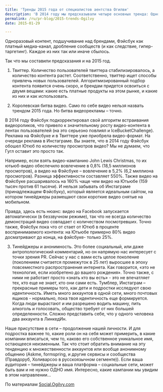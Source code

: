 ```yaml
---
title: 'Тренды 2015 года от специалистов аентства Огилви'
description: 'В 2014 году мы предсказывали четыре основных тренда: Одноразовый контент, подшучивание над брендами, Фэйсбук как платный медиа-канал, дробление сообществ (и как следствие, гипер-таргетинг). Каждое из них так или иначе сбылось. Так что мы составили предсказания и на 2015 год.'
permalink: /ru/pr-blog/2015-trends-Ogilvy
date: 2015-01-29

---
```


Одноразовый контент, подшучивание над брендами, Фэйсбук как платный медиа-канал, дробление сообществ (и как следствие, гипер-таргетинг). Каждое из них так или иначе сбылось.

Так что мы составили предсказания и на 2015 год.

1.	Твиттер. Количество пользователей твиттера стабилизировалось, а количество контента растет. Соответственно, твиттер ищет способы привлечь новых пользователей. Алгоритмизированный подбор контента появится очень скоро, и брендам придется освоиться с двумя вещами: какие есть платные продукты на этом рынке, и какие из них и как использовать.

2. Королевская битва видео. Само по себе видео нельзя назвать трендом 2015 года. Но битва видеорекламы – точно.

В 2014 году Фэйсбук подкорректировал свой алгоритм встраивания видеороликов, что привело к значительному росту видео-контента в лентах пользователей (на это серьезно повлиял и IceBucketChallenge). Реклама на Фэйсбуке и в Твиттере уже приобрела видео-формат. На очереди реклама в Инстаграме.  Вы знаете, что в 2014 году  Фэйсбук обошел Ютюб по количеству просмотров видео? Мы не думаем, что Гугл оставит это просто так.

Например, если взять видео-кампанию John Lewis Christmas, то их ютьюб-видео обеспечило вовлечение в 0,8% (18,5 миллионов просмотров), а видео на Фэйсбуке – вовлечение в 5,2% (6,2 миллиона просмотров). Разница эффективности составляет 550%. Также видео на Фэйсбуке расшаривалось на 160% чаще чем видео на Ютьюбе (159 тысяч против 61 тысячи). И нельзя забывать об Инстаграме (принадлежащем Фэйсбуку), который является идеальным сайтом, на котором тинейджеры размещают свои короткие видео снятые на мобильном.

Правда, здесь есть нюанс: видео на Facebook запускается автоматически (в беззвучном режиме), так что не всегда количество демонстраций видео совпадает с количеством посмотревших. Точно также, Фэйсбук пока что от стает от Ютюб в проценте воспринимаемого контента: на Ютьюбе примерно 80% видео досматривают до конца, на фэйсбуке-  только 25%.

3. Тинейджеры и анонимность. Это более социальный, или даже антропологический комментарий, но он напрямую нас интересует с точки зрения PR. Сейчас у нас с вами есть целое поколение (поколением считается промежуток в 25 лет) выросшее в эпоху повсеместного распространения интернета. Как говорится, «это не технология, если изобретено до вашего рождения». Точно также, с ними не работает просто «знать кто вы есть» - это не впечатляет тех, кто еще не знает, кто они сами есть. Тумблер, Инстаграм – прекрасные примеры того, как дети и подростки исследуют свою идентичность. Иметь много аккаунтов в одной сети, много почтовых ящиков - нормально, пока твоя идентичность еще формируется. Когда люди вырастают  и им разрешено водить машину, пить алкоголь и голосовать, общество требует от них большей определенности. Сложно представить себе, что у одного человека два аккаунта в ЛинкедИн.

Наше присутствие в сети – продолжение нашей личности. И для подростка важнее то, какие роли он на себя может примерить, в какие компании вписаться, чем то, каково его собственное уникальное имя, остающееся неизменным. Так что стоит обратить внимание на эту тенденцию к множественности аккаунтов или вообще анонимному общению (Askme, formspring, и другие сервисы и сообщества (Правдоруб, Холиварсоо в русскоязычном сегменте)). Если ваша аудитория – тинейджеры и ваша платформа – социальные сети, может быть вам и не нужно ОДНО имя. Интересно, какие кампании мы увидим в этом направлении…

По материалам <a href="http://social.ogilvy.com/key-trends-in-social-media-for-2015/">Social.Ogilvy.com</a>

